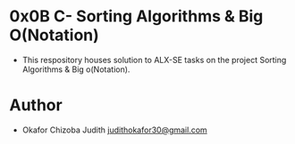 # 0x0B C- Sorting Algorithms & Big O(Notation)

- This respository houses solution to ALX-SE tasks on the project Sorting Algorithms & Big o(Notation).


# Author
- Okafor Chizoba Judith
  judithokafor30@gmail.com
